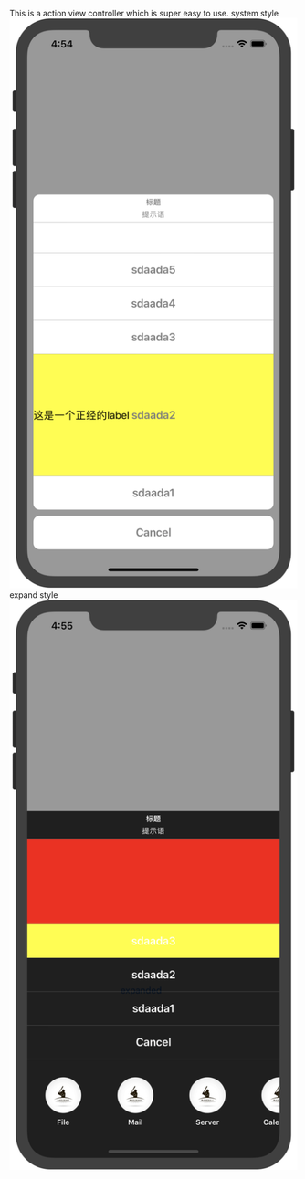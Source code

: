 This is a action view controller which is super easy to use.
system style
![image](https://github.com/Santiago0412/PFActionController/blob/master/screenshot1.png)
expand style
![image](https://github.com/Santiago0412/PFActionController/blob/master/screenshot2.png)

